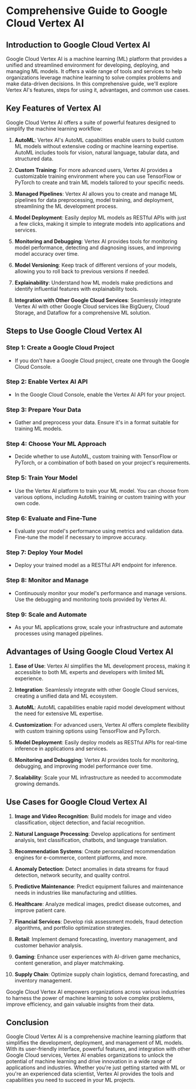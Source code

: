 # Comprehensive Guide to Google Cloud Vertex AI

## Introduction to Google Cloud Vertex AI

Google Cloud Vertex AI is a machine learning (ML) platform that provides a unified and streamlined environment for developing, deploying, and managing ML models. It offers a wide range of tools and services to help organizations leverage machine learning to solve complex problems and make data-driven decisions. In this comprehensive guide, we'll explore Vertex AI's features, steps for using it, advantages, and common use cases.

## Key Features of Vertex AI

Google Cloud Vertex AI offers a suite of powerful features designed to simplify the machine learning workflow:

1. **AutoML**: Vertex AI's AutoML capabilities enable users to build custom ML models without extensive coding or machine learning expertise. AutoML includes tools for vision, natural language, tabular data, and structured data.

2. **Custom Training**: For more advanced users, Vertex AI provides a customizable training environment where you can use TensorFlow or PyTorch to create and train ML models tailored to your specific needs.

3. **Managed Pipelines**: Vertex AI allows you to create and manage ML pipelines for data preprocessing, model training, and deployment, streamlining the ML development process.

4. **Model Deployment**: Easily deploy ML models as RESTful APIs with just a few clicks, making it simple to integrate models into applications and services.

5. **Monitoring and Debugging**: Vertex AI provides tools for monitoring model performance, detecting and diagnosing issues, and improving model accuracy over time.

6. **Model Versioning**: Keep track of different versions of your models, allowing you to roll back to previous versions if needed.

7. **Explainability**: Understand how ML models make predictions and identify influential features with explainability tools.

8. **Integration with Other Google Cloud Services**: Seamlessly integrate Vertex AI with other Google Cloud services like BigQuery, Cloud Storage, and Dataflow for a comprehensive ML solution.

## Steps to Use Google Cloud Vertex AI

### Step 1: Create a Google Cloud Project
- If you don't have a Google Cloud project, create one through the Google Cloud Console.

### Step 2: Enable Vertex AI API
- In the Google Cloud Console, enable the Vertex AI API for your project.

### Step 3: Prepare Your Data
- Gather and preprocess your data. Ensure it's in a format suitable for training ML models.

### Step 4: Choose Your ML Approach
- Decide whether to use AutoML, custom training with TensorFlow or PyTorch, or a combination of both based on your project's requirements.

### Step 5: Train Your Model
- Use the Vertex AI platform to train your ML model. You can choose from various options, including AutoML training or custom training with your own code.

### Step 6: Evaluate and Fine-Tune
- Evaluate your model's performance using metrics and validation data. Fine-tune the model if necessary to improve accuracy.

### Step 7: Deploy Your Model
- Deploy your trained model as a RESTful API endpoint for inference.

### Step 8: Monitor and Manage
- Continuously monitor your model's performance and manage versions. Use the debugging and monitoring tools provided by Vertex AI.

### Step 9: Scale and Automate
- As your ML applications grow, scale your infrastructure and automate processes using managed pipelines.

## Advantages of Using Google Cloud Vertex AI

1. **Ease of Use**: Vertex AI simplifies the ML development process, making it accessible to both ML experts and developers with limited ML experience.

2. **Integration**: Seamlessly integrate with other Google Cloud services, creating a unified data and ML ecosystem.

3. **AutoML**: AutoML capabilities enable rapid model development without the need for extensive ML expertise.

4. **Customization**: For advanced users, Vertex AI offers complete flexibility with custom training options using TensorFlow and PyTorch.

5. **Model Deployment**: Easily deploy models as RESTful APIs for real-time inference in applications and services.

6. **Monitoring and Debugging**: Vertex AI provides tools for monitoring, debugging, and improving model performance over time.

7. **Scalability**: Scale your ML infrastructure as needed to accommodate growing demands.

## Use Cases for Google Cloud Vertex AI

1. **Image and Video Recognition**: Build models for image and video classification, object detection, and facial recognition.

2. **Natural Language Processing**: Develop applications for sentiment analysis, text classification, chatbots, and language translation.

3. **Recommendation Systems**: Create personalized recommendation engines for e-commerce, content platforms, and more.

4. **Anomaly Detection**: Detect anomalies in data streams for fraud detection, network security, and quality control.

5. **Predictive Maintenance**: Predict equipment failures and maintenance needs in industries like manufacturing and utilities.

6. **Healthcare**: Analyze medical images, predict disease outcomes, and improve patient care.

7. **Financial Services**: Develop risk assessment models, fraud detection algorithms, and portfolio optimization strategies.

8. **Retail**: Implement demand forecasting, inventory management, and customer behavior analysis.

9. **Gaming**: Enhance user experiences with AI-driven game mechanics, content generation, and player matchmaking.

10. **Supply Chain**: Optimize supply chain logistics, demand forecasting, and inventory management.

Google Cloud Vertex AI empowers organizations across various industries to harness the power of machine learning to solve complex problems, improve efficiency, and gain valuable insights from their data.

## Conclusion

Google Cloud Vertex AI is a comprehensive machine learning platform that simplifies the development, deployment, and management of ML models. With its user-friendly interface, powerful features, and integration with other Google Cloud services, Vertex AI enables organizations to unlock the potential of machine learning and drive innovation in a wide range of applications and industries. Whether you're just getting started with ML or you're an experienced data scientist, Vertex AI provides the tools and capabilities you need to succeed in your ML projects.
